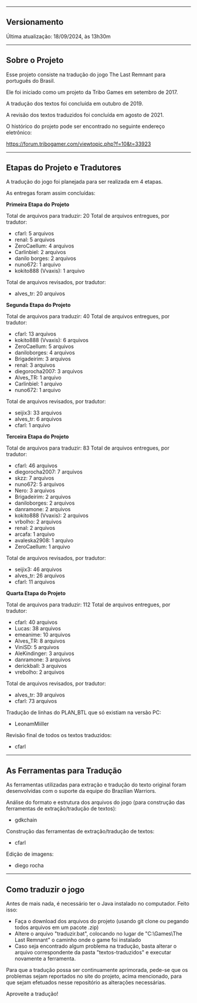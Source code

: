 -------------------------------------------
Versionamento
-------------------------------------------
Última atualização: 18/09/2024, às 13h30m

-------------------------------------------
Sobre o Projeto
-------------------------------------------
Esse projeto consiste na tradução do jogo The Last Remnant para português do Brasil.

Ele foi iniciado como um projeto da Tribo Games em setembro de 2017.

A tradução dos textos foi concluída em outubro de 2019.

A revisão dos textos traduzidos foi concluída em agosto de 2021.

O histórico do projeto pode ser encontrado no seguinte endereço eletrônico:

https://forum.tribogamer.com/viewtopic.php?f=10&t=33923

-------------------------------------------
Etapas do Projeto e Tradutores
-------------------------------------------
A tradução do jogo foi planejada para ser realizada em 4 etapas. 

As entregas foram assim concluídas:

**Primeira Etapa do Projeto**

Total de arquivos para traduzir: 20
Total de arquivos entregues, por tradutor:
- cfarl: 5 arquivos
- renal: 5 arquivos
- ZeroCaellum: 4 arquivos
- Carlinbiel: 2 arquivos
- danilo borges: 2 arquivos
- nuno672: 1 arquivo
- kokito888 (Vvaxis): 1 arquivo

Total de arquivos revisados, por tradutor:
- alves_tr: 20 arquivos

**Segunda Etapa do Projeto**

Total de arquivos para traduzir: 40
Total de arquivos entregues, por tradutor:
- cfarl: 13 arquivos
- kokito888 (Vvaxis): 6 arquivos
- ZeroCaellum: 5 arquivos
- daniloborges: 4 arquivos
- Brigadeirim: 3 arquivos
- renal: 3 arquivos
- diegorocha2007: 3 arquivos
- Alves_TR: 1 arquivo
- Carlinbiel: 1 arquivo
- nuno672: 1 arquivo

Total de arquivos revisados, por tradutor:
- seijix3: 33 arquivos
- alves_tr: 6 arquivos
- cfarl: 1 arquivo

**Terceira Etapa do Projeto**

Total de arquivos para traduzir: 83
Total de arquivos entregues, por tradutor:
- cfarl: 46 arquivos
- diegorocha2007: 7 arquivos
- skzz: 7 arquivos
- nuno672: 5 arquivos
- Nero: 3 arquivos
- Brigadeirim: 2 arquivos
- daniloborges: 2 arquivos
- danramone: 2 arquivos
- kokito888 (Vvaxis): 2 arquivos
- vrbolho: 2 arquivos
- renal: 2 arquivos
- arcafa: 1 arquivo
- avaleska2908: 1 arquivo
- ZeroCaellum: 1 arquivo

Total de arquivos revisados, por tradutor:
- seijix3: 46 arquivos
- alves_tr: 26 arquivos
- cfarl: 11 arquivos

**Quarta Etapa do Projeto**

Total de arquivos para traduzir: 112
Total de arquivos entregues, por tradutor:
- cfarl: 40 arquivos
- Lucas: 38 arquivos
- emeanime: 10 arquivos
- Alves_TR: 8 arquivos
- ViniSD: 5 arquivos
- AleKindinger: 3 arquivos
- danramone: 3 arquivos
- derickball: 3 arquivos
- vrebolho: 2 arquivos

Total de arquivos revisados, por tradutor:
- alves_tr: 39 arquivos
- cfarl: 73 arquivos

Tradução de linhas do PLAN_BTL que só existiam na versão PC:
- LeonamMiiller

Revisão final de todos os textos traduzidos:
- cfarl

-------------------------------------------
As Ferramentas para Tradução
-------------------------------------------
As ferramentas utilizadas para extração e tradução do texto original foram desenvolvidas com o suporte da equipe do Brazilian Warriors.

Análise do formato e estrutura dos arquivos do jogo (para construção das ferramentas de extração/tradução de textos):
- gdkchain

Construção das ferramentas de extração/tradução de textos:
- cfarl 

Edição de imagens:
- diego rocha

------------------------------------------------------------
Como traduzir o jogo
------------------------------------------------------------
Antes de mais nada, é necessário ter o Java instalado no computador. 
Feito isso:
- Faça o download dos arquivos do projeto (usando git clone ou pegando todos arquivos em um pacote .zip)
- Altere o arquivo "traduzir.bat", colocando no lugar de "C:\Games\The Last Remnant" o caminho onde o game foi instalado
- Caso seja encontrado algum problema na tradução, basta alterar o arquivo correspondente da pasta "textos-traduzidos" e executar novamente a ferramenta.

Para que a tradução possa ser continuamente aprimorada, pede-se que os problemas sejam reportados no site do projeto, acima mencionado, para que sejam efetuados nesse repositório as alterações necessárias.

Aproveite a tradução!

